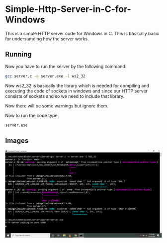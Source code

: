 # Simple-Http-Server-in-C-for-Windows
This is a simple HTTP server code for Windows in C.
This is basically basic for understanding how the server works.

## Running
Now you have to run the server by the following command:
```bash
gcc server.c -o server.exe -l ws2_32
```
Now ws2_32 is basically the library which is needed for compiling and executing the code of sockets in windows and since our HTTP server consists of sockets and so we need to include that library.

Now there will be some warnings but ignore them.

Now to run the code type
```bash
server.exe
 ```
 
 ## Images
 ![](https://github.com/pk111297/Simple-Http-Server-in-C-for-Windows/blob/master/Screenshot%20(53).png)
